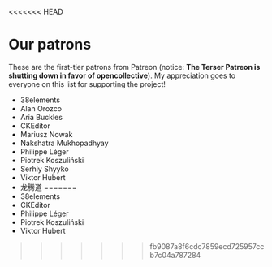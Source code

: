 <<<<<<< HEAD
# Our patrons

These are the first-tier patrons from Patreon (notice: **The Terser Patreon is shutting down in favor of opencollective**). My appreciation goes to everyone on this list for supporting the project!

 * 38elements
 * Alan Orozco
 * Aria Buckles
 * CKEditor
 * Mariusz Nowak
 * Nakshatra Mukhopadhyay
 * Philippe Léger
 * Piotrek Koszuliński
 * Serhiy Shyyko
 * Viktor Hubert
 * 龙腾道
=======
 * 38elements
 * CKEditor
 * Philippe Léger
 * Piotrek Koszuliński
 * Viktor Hubert
>>>>>>> fb9087a8f6cdc7859ecd725957ccb7c04a787284
